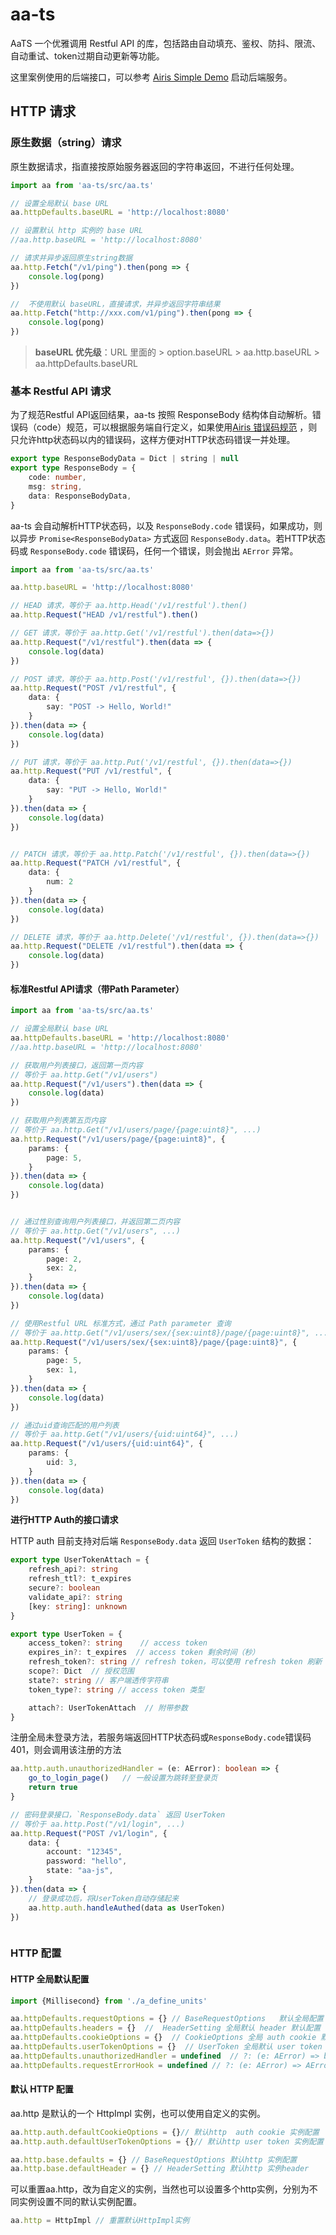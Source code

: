 # aa-ts

AaTS 一个优雅调用 Restful API 的库，包括路由自动填充、鉴权、防抖、限流、自动重试、token过期自动更新等功能。

这里案例使用的后端接口，可以参考 [Airis Simple Demo](https://github.com/aarioai/airis/blob/main/demo/project/simple/README_%E8%AF%B4%E6%98%8E.md)
启动后端服务。

## HTTP 请求

### 原生数据（string）请求

原生数据请求，指直接按原始服务器返回的字符串返回，不进行任何处理。

```ts
import aa from 'aa-ts/src/aa.ts'

// 设置全局默认 base URL
aa.httpDefaults.baseURL = 'http://localhost:8080'

// 设置默认 http 实例的 base URL
//aa.http.baseURL = 'http://localhost:8080'

// 请求并异步返回原生string数据
aa.http.Fetch("/v1/ping").then(pong => {
    console.log(pong)
})

//  不使用默认 baseURL，直接请求，并异步返回字符串结果
aa.http.Fetch("http://xxx.com/v1/ping").then(pong => {
    console.log(pong)
})
```

> **baseURL 优先级**：URL 里面的 > option.baseURL > aa.http.baseURL > aa.httpDefaults.baseURL

### 基本 Restful API 请求

为了规范Restful API返回结果，aa-ts 按照 ResponseBody
结构体自动解析。错误码（code）规范，可以根据服务端自行定义，如果使用[Airis 错误码规范](https://github.com/aarioai/rules/blob/main/api_doc/%E6%95%B0%E6%8D%AE%E7%B1%BB%E5%9E%8B%E5%92%8C%E9%94%99%E8%AF%AF%E7%A0%81%E8%AF%B4%E6%98%8E.md)
，则只允许http状态码以内的错误码，这样方便对HTTP状态码错误一并处理。

```ts 
export type ResponseBodyData = Dict | string | null
export type ResponseBody = {
    code: number,
    msg: string,
    data: ResponseBodyData,
}
```

aa-ts 会自动解析HTTP状态码，以及 `ResponseBody.code` 错误码，如果成功，则以异步 `Promise<ResponseBodyData>` 方式返回
`ResponseBody.data`。若HTTP状态码或 `ResponseBody.code` 错误码，任何一个错误，则会抛出 `AError` 异常。

```ts 
import aa from 'aa-ts/src/aa.ts'

aa.http.baseURL = 'http://localhost:8080'

// HEAD 请求，等价于 aa.http.Head('/v1/restful').then()
aa.http.Request("HEAD /v1/restful").then()

// GET 请求，等价于 aa.http.Get('/v1/restful').then(data=>{})
aa.http.Request("/v1/restful").then(data => {
    console.log(data)
})

// POST 请求，等价于 aa.http.Post('/v1/restful', {}).then(data=>{})
aa.http.Request("POST /v1/restful", {
    data: {
        say: "POST -> Hello, World!"
    }
}).then(data => {
    console.log(data)
})

// PUT 请求，等价于 aa.http.Put('/v1/restful', {}).then(data=>{})
aa.http.Request("PUT /v1/restful", {
    data: {
        say: "PUT -> Hello, World!"
    }
}).then(data => {
    console.log(data)
})


// PATCH 请求，等价于 aa.http.Patch('/v1/restful', {}).then(data=>{})
aa.http.Request("PATCH /v1/restful", {
    data: {
        num: 2
    }
}).then(data => {
    console.log(data)
})

// DELETE 请求，等价于 aa.http.Delete('/v1/restful', {}).then(data=>{})
aa.http.Request("DELETE /v1/restful").then(data => {
    console.log(data)
})
```

#### 标准Restful API请求（带Path Parameter）

```ts
import aa from 'aa-ts/src/aa.ts'

// 设置全局默认 base URL
aa.httpDefaults.baseURL = 'http://localhost:8080'
//aa.http.baseURL = 'http://localhost:8080'

// 获取用户列表接口，返回第一页内容
// 等价于 aa.http.Get("/v1/users")
aa.http.Request("/v1/users").then(data => {
    console.log(data)
})

// 获取用户列表第五页内容
// 等价于 aa.http.Get("/v1/users/page/{page:uint8}", ...)
aa.http.Request("/v1/users/page/{page:uint8}", {
    params: {
        page: 5,
    }
}).then(data => {
    console.log(data)
})


// 通过性别查询用户列表接口，并返回第二页内容
// 等价于 aa.http.Get("/v1/users", ...)
aa.http.Request("/v1/users", {
    params: {
        page: 2,
        sex: 2,
    }
}).then(data => {
    console.log(data)
})

// 使用Restful URL 标准方式，通过 Path parameter 查询
// 等价于 aa.http.Get("/v1/users/sex/{sex:uint8}/page/{page:uint8}", ...)
aa.http.Request("/v1/users/sex/{sex:uint8}/page/{page:uint8}", {
    params: {
        page: 5,
        sex: 1,
    }
}).then(data => {
    console.log(data)
})

// 通过uid查询匹配的用户列表
// 等价于 aa.http.Get("/v1/users/{uid:uint64}", ...)
aa.http.Request("/v1/users/{uid:uint64}", {
    params: {
        uid: 3,
    }
}).then(data => {
    console.log(data)
})

```

**进行HTTP Auth的接口请求**

HTTP auth 目前支持对后端 `ResponseBody.data` 返回 `UserToken` 结构的数据：

```ts
export type UserTokenAttach = {
    refresh_api?: string
    refresh_ttl?: t_expires
    secure?: boolean
    validate_api?: string
    [key: string]: unknown
}

export type UserToken = {
    access_token?: string    // access token
    expires_in?: t_expires  // access token 剩余时间（秒）
    refresh_token?: string // refresh token，可以使用 refresh token 刷新 access token（可能会返回新的token），延长其过期时间
    scope?: Dict  // 授权范围
    state?: string // 客户端透传字符串
    token_type?: string // access token 类型

    attach?: UserTokenAttach  // 附带参数
}
```

注册全局未登录方法，若服务端返回HTTP状态码或`ResponseBody.code`错误码 401，则会调用该注册的方法

```ts 
aa.http.auth.unauthorizedHandler = (e: AError): boolean => {
    go_to_login_page()   // 一般设置为跳转至登录页
    return true
}
```

```ts 
// 密码登录接口，`ResponseBody.data` 返回 UserToken
// 等价于 aa.http.Post("/v1/login", ...)
aa.http.Request("POST /v1/login", {
    data: {
        account: "12345",
        password: "hello",
        state: "aa-js",
    }
}).then(data => {
    // 登录成功后，将UserToken自动存储起来
    aa.http.auth.handleAuthed(data as UserToken)
})



```

### HTTP 配置

#### HTTP 全局默认配置

```ts 
import {Millisecond} from './a_define_units'

aa.httpDefaults.requestOptions = {} // BaseRequestOptions   默认全局配置
aa.httpDefaults.headers = {}  //  HeaderSetting 全局默认 header 默认配置
aa.httpDefaults.cookieOptions = {}  // CookieOptions 全局 auth cookie 默认配置
aa.httpDefaults.userTokenOptions = {}  // UserToken 全局默认 user token 默认配置
aa.httpDefaults.unauthorizedHandler = undefined  // ?: (e: AError) => boolean
aa.httpDefaults.requestErrorHook = undefined // ?: (e: AError) => AError
```

#### 默认 HTTP 配置

aa.http 是默认的一个 HttpImpl 实例，也可以使用自定义的实例。

```ts
aa.http.auth.defaultCookieOptions = {}// 默认http  auth cookie 实例配置
aa.http.auth.defaultUserTokenOptions = {}// 默认http user token 实例配置

aa.http.base.defaults = {} // BaseRequestOptions 默认http 实例配置
aa.http.base.defaultHeader = {} // HeaderSetting 默认http 实例header

```

可以重置aa.http，改为自定义的实例，当然也可以设置多个http实例，分别为不同实例设置不同的默认实例配置。

```ts 
aa.http = HttpImpl // 重置默认HttpImpl实例
```

 

